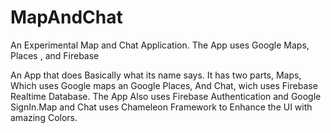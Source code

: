 # MapAndChat
An Experimental Map and Chat Application. The App uses Google Maps, Places , and Firebase

An App that does Basically what its name says. It has two parts, Maps, Which uses Google maps an Google Places, And Chat, wich uses Firebase Realtime Database.
The App Also uses Firebase Authentication and Google SignIn.Map and Chat uses Chameleon Framework to Enhance the UI with amazing Colors.
